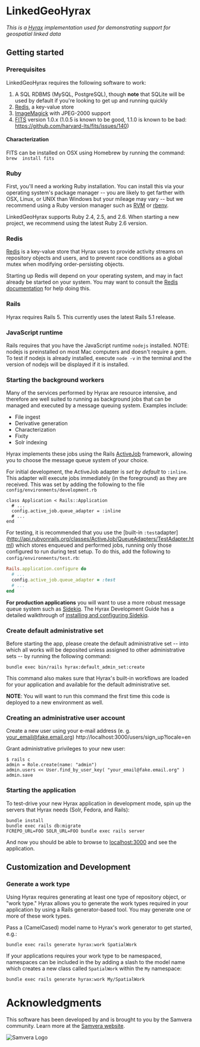 # LinkedGeoHyrax

_This is a [Hyrax](https://github.com/samvera/hyrax) implementation used for
demonstrating support for geospatial linked data_

## Getting started

### Prerequisites

LinkedGeoHyrax requires the following software to work:

1. A SQL RDBMS (MySQL, PostgreSQL), though **note** that SQLite will be used by 
default if you're looking to get up and running quickly
1. [Redis](http://redis.io/), a key-value store
1. [ImageMagick](http://www.imagemagick.org/) with JPEG-2000 support
1. [FITS](#characterization) version 1.0.x (1.0.5 is known to be good, 1.1.0 is
   known to be bad: https://github.com/harvard-lts/fits/issues/140)

#### Characterization

FITS can be installed on OSX using Homebrew by running the command: `brew 
install fits`

### Ruby

First, you'll need a working Ruby installation. You can install this via your
operating system's package manager -- you are likely to get farther with OSX,
Linux, or UNIX than Windows but your mileage may vary -- but we recommend using
a Ruby version manager such as [RVM](https://rvm.io/) or
[rbenv](https://github.com/sstephenson/rbenv).

LinkedGeoHyrax supports Ruby 2.4, 2.5, and 2.6. When starting a new project, we
recommend using the latest Ruby 2.6 version.

### Redis

[Redis](http://redis.io/) is a key-value store that Hyrax uses to provide
activity streams on repository objects and users, and to prevent race conditions
as a global mutex when modifying order-persisting objects.

Starting up Redis will depend on your operating system, and may in fact already
be started on your system. You may want to consult the [Redis
documentation](http://redis.io/documentation) for help doing this.

### Rails

Hyrax requires Rails 5. This currently uses the latest Rails 5.1 release.

### JavaScript runtime

Rails requires that you have the JavaScript runtime `nodejs` installed.
NOTE: nodejs is preinstalled on most Mac computers and doesn't require a gem.
To test if nodejs is already installed, execute `node -v` in the terminal and
the version of nodejs will be displayed if it is installed.

### Starting the background workers

Many of the services performed by Hyrax are resource intensive, and therefore
are well suited to running as background jobs that can be managed and executed
by a message queuing system. Examples include:

* File ingest
* Derivative generation
* Characterization
* Fixity
* Solr indexing

Hyrax implements these jobs using the Rails
[ActiveJob](http://edgeguides.rubyonrails.org/active_job_basics.html) framework,
allowing you to choose the message queue system of your choice.

For initial development, the ActiveJob adapter is *set by default* to `:inline`.
 This adapter will execute jobs immediately (in the foreground) as they are 
received. This was set by adding the following to the file 
`config/environments/development.rb`

```
class Application < Rails::Application
  # ...
  config.active_job.queue_adapter = :inline
  # ...
end
```

For testing, it is recommended that you use the [built-in `:test`adapter]
(http://api.rubyonrails.org/classes/ActiveJob/QueueAdapters/TestAdapter.html)
which stores enqueued and performed jobs, running only those configured to run
during test setup. To do this, add the following to
`config/environments/test.rb`:

```ruby
Rails.application.configure do
  # ...
  config.active_job.queue_adapter = :test
  # ...
end
```

**For production applications** you will want to use a more robust message queue
system such as [Sidekiq](http://sidekiq.org/). The Hyrax Development Guide has a
detailed walkthrough of [installing and configuring
Sidekiq](https://github.com/samvera/hyrax/wiki/Using-Sidekiq-with-Hyrax).

### Create default administrative set

Before starting the app, please create the default administrative set -- into 
which all works will be deposited unless assigned to other administrative sets 
-- by running the following command:

```
bundle exec bin/rails hyrax:default_admin_set:create
```

This command also makes sure that Hyrax's built-in workflows are loaded for your
application and available for the default administrative set.

**NOTE**: You will want to run this command the first time this code is deployed
to a new environment as well.

### Creating an administrative user account

Create a new user using your e-mail address (e. g. your_email@fake.email.org)
http://localhost:3000/users/sign_up?locale=en

Grant administrative privileges to your new user:
```
$ rails c
admin = Role.create(name: "admin")
admin.users << User.find_by_user_key( "your_email@fake.email.org" )
admin.save
```

### Starting the application

To test-drive your new Hyrax application in development mode, spin up the
servers that Hyrax needs (Solr, Fedora, and Rails):

```
bundle install
bundle exec rails db:migrate
FCREPO_URL=FOO SOLR_URL=FOO bundle exec rails server
```

And now you should be able to browse to [localhost:3000](http://localhost:3000/)
and see the application.

## Customization and Development
### Generate a work type

Using Hyrax requires generating at least one type of repository object, or "work
type." Hyrax allows you to generate the work types required in your application
by using a Rails generator-based tool. You may generate one or more of these
work types.

Pass a (CamelCased) model name to Hyrax's work generator to get started, e.g.:

```
bundle exec rails generate hyrax:work SpatialWork
```

If your applications requires your work type to be namespaced, namespaces can be
included in the by adding a slash to the model name which creates a new class
called `SpatialWork` within the `My` namespace:

```
bundle exec rails generate hyrax:work My/SpatialWork
```

# Acknowledgments

This software has been developed by and is brought to you by the Samvera 
community.  Learn more at the [Samvera website](http://samvera.org/).

![Samvera Logo](https://wiki.duraspace.org/download/thumbnails/87459292/samvera-fall-font2-200w.png?version=1&modificationDate=1498550535816&api=v2)
